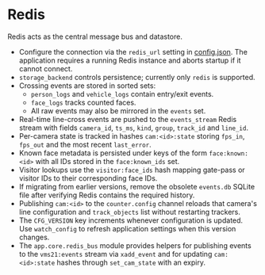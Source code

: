 # Redis

Redis acts as the central message bus and datastore.

* Configure the connection via the `redis_url` setting in [config.json](../config.json). The application requires a running Redis instance and aborts startup if it cannot connect.
* `storage_backend` controls persistence; currently only `redis` is supported.
* Crossing events are stored in sorted sets:
  * `person_logs` and `vehicle_logs` contain entry/exit events.
  * `face_logs` tracks counted faces.
  * All raw events may also be mirrored in the `events` set.
* Real-time line-cross events are pushed to the `events_stream` Redis stream with
  fields `camera_id`, `ts_ms`, `kind`, `group`, `track_id` and `line_id`.
* Per-camera state is tracked in hashes `cam:<id>:state` storing `fps_in`,
  `fps_out` and the most recent `last_error`.
* Known face metadata is persisted under keys of the form `face:known:<id>` with
  all IDs stored in the `face:known_ids` set.
* Visitor lookups use the `visitor:face_ids` hash mapping gate-pass or visitor IDs
  to their corresponding face IDs.
* If migrating from earlier versions, remove the obsolete `events.db` SQLite file
  after verifying Redis contains the required history.
* Publishing `cam:<id>` to the `counter.config` channel reloads that camera's
  line configuration and `track_objects` list without restarting trackers.
* The `CFG_VERSION` key increments whenever configuration is updated. Use
  `watch_config` to refresh application settings when this version changes.
* The ``app.core.redis_bus`` module provides helpers for publishing events to
  the ``vms21:events`` stream via ``xadd_event`` and for updating
  ``cam:<id>:state`` hashes through ``set_cam_state`` with an expiry.
